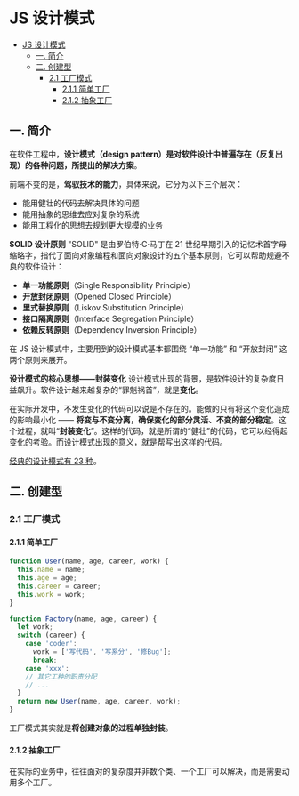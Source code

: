 # JS 设计模式

<!-- @import "[TOC]" {cmd="toc" depthFrom=1 depthTo=6 orderedList=false} -->

<!-- code_chunk_output -->

- [JS 设计模式](#js-设计模式)
  - [一. 简介](#一-简介)
  - [二. 创建型](#二-创建型)
    - [2.1 工厂模式](#21-工厂模式)
      - [2.1.1 简单工厂](#211-简单工厂)
      - [2.1.2 抽象工厂](#212-抽象工厂)

<!-- /code_chunk_output -->

## 一. 简介

在软件工程中，**设计模式（design pattern）是对软件设计中普遍存在（反复出现）的各种问题，所提出的解决方案**。

前端不变的是，**驾驭技术的能力**，具体来说，它分为以下三个层次：

- 能用健壮的代码去解决具体的问题
- 能用抽象的思维去应对复杂的系统
- 能用工程化的思想去规划更大规模的业务

**SOLID 设计原则**
"SOLID" 是由罗伯特·C·马丁在 21 世纪早期引入的记忆术首字母缩略字，指代了面向对象编程和面向对象设计的五个基本原则，它可以帮助规避不良的软件设计：

- **单一功能原则**（Single Responsibility Principle）
- **开放封闭原则**（Opened Closed Principle）
- **里式替换原则**（Liskov Substitution Principle）
- **接口隔离原则**（Interface Segregation Principle）
- **依赖反转原则**（Dependency Inversion Principle）

在 JS 设计模式中，主要用到的设计模式基本都围绕 “单一功能” 和 “开放封闭” 这两个原则来展开。

**设计模式的核心思想——封装变化**
设计模式出现的背景，是软件设计的复杂度日益飙升。软件设计越来越复杂的“罪魁祸首”，就是**变化**。

在实际开发中，不发生变化的代码可以说是不存在的。能做的只有将这个变化造成的影响最小化 —— **将变与不变分离，确保变化的部分灵活、不变的部分稳定**。这个过程，就叫“**封装变化**”。这样的代码，就是所谓的“健壮”的代码，它可以经得起变化的考验。而设计模式出现的意义，就是帮写出这样的代码。

[经典的设计模式有 23 种](/computer_basics/设计模式/设计模式.md#13-设计模式)。

## 二. 创建型

### 2.1 工厂模式

#### 2.1.1 简单工厂

```js
function User(name, age, career, work) {
  this.name = name;
  this.age = age;
  this.career = career;
  this.work = work;
}

function Factory(name, age, career) {
  let work;
  switch (career) {
    case 'coder':
      work = ['写代码', '写系分', '修Bug'];
      break;
    case 'xxx':
    // 其它工种的职责分配
    // ...
  }
  return new User(name, age, career, work);
}
```

工厂模式其实就是**将创建对象的过程单独封装**。

#### 2.1.2 抽象工厂

在实际的业务中，往往面对的复杂度并非数个类、一个工厂可以解决，而是需要动用多个工厂。
